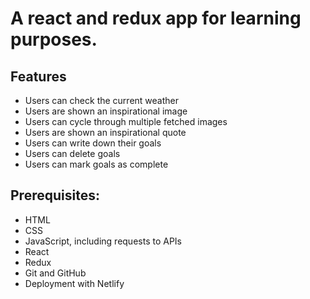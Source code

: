# A react and redux app for learning purposes.

## Features
- Users can check the current weather
- Users are shown an inspirational image
- Users can cycle through multiple fetched images
- Users are shown an inspirational quote
- Users can write down their goals
- Users can delete goals
- Users can mark goals as complete
## Prerequisites:
- HTML
- CSS
- JavaScript, including requests to APIs
- React
- Redux
- Git and GitHub
- Deployment with Netlify